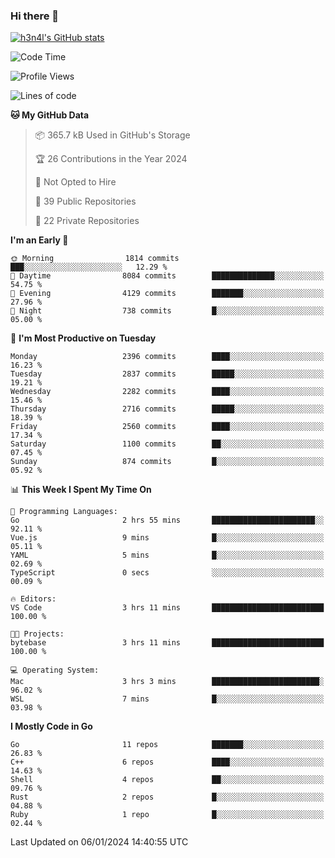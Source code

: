 ### Hi there 👋

[![h3n4l's GitHub stats](https://github-readme-stats.vercel.app/api?username=h3n4l&count_private=true&show_icons=true&theme=radical)](https://github.com/h3n4l/github-readme-stats)

<!--START_SECTION:waka-->
![Code Time](http://img.shields.io/badge/Code%20Time-1%2C827%20hrs%2036%20mins-blue)

![Profile Views](http://img.shields.io/badge/Profile%20Views-0-blue)

![Lines of code](https://img.shields.io/badge/From%20Hello%20World%20I%27ve%20Written-3.9%20million%20lines%20of%20code-blue)

**🐱 My GitHub Data** 

> 📦 365.7 kB Used in GitHub's Storage 
 > 
> 🏆 26 Contributions in the Year 2024
 > 
> 🚫 Not Opted to Hire
 > 
> 📜 39 Public Repositories 
 > 
> 🔑 22 Private Repositories 
 > 
**I'm an Early 🐤** 

```text
🌞 Morning                1814 commits        ███░░░░░░░░░░░░░░░░░░░░░░   12.29 % 
🌆 Daytime                8084 commits        ██████████████░░░░░░░░░░░   54.75 % 
🌃 Evening                4129 commits        ███████░░░░░░░░░░░░░░░░░░   27.96 % 
🌙 Night                  738 commits         █░░░░░░░░░░░░░░░░░░░░░░░░   05.00 % 
```
📅 **I'm Most Productive on Tuesday** 

```text
Monday                   2396 commits        ████░░░░░░░░░░░░░░░░░░░░░   16.23 % 
Tuesday                  2837 commits        █████░░░░░░░░░░░░░░░░░░░░   19.21 % 
Wednesday                2282 commits        ████░░░░░░░░░░░░░░░░░░░░░   15.46 % 
Thursday                 2716 commits        █████░░░░░░░░░░░░░░░░░░░░   18.39 % 
Friday                   2560 commits        ████░░░░░░░░░░░░░░░░░░░░░   17.34 % 
Saturday                 1100 commits        ██░░░░░░░░░░░░░░░░░░░░░░░   07.45 % 
Sunday                   874 commits         █░░░░░░░░░░░░░░░░░░░░░░░░   05.92 % 
```


📊 **This Week I Spent My Time On** 

```text
💬 Programming Languages: 
Go                       2 hrs 55 mins       ███████████████████████░░   92.11 % 
Vue.js                   9 mins              █░░░░░░░░░░░░░░░░░░░░░░░░   05.11 % 
YAML                     5 mins              █░░░░░░░░░░░░░░░░░░░░░░░░   02.69 % 
TypeScript               0 secs              ░░░░░░░░░░░░░░░░░░░░░░░░░   00.09 % 

🔥 Editors: 
VS Code                  3 hrs 11 mins       █████████████████████████   100.00 % 

🐱‍💻 Projects: 
bytebase                 3 hrs 11 mins       █████████████████████████   100.00 % 

💻 Operating System: 
Mac                      3 hrs 3 mins        ████████████████████████░   96.02 % 
WSL                      7 mins              █░░░░░░░░░░░░░░░░░░░░░░░░   03.98 % 
```

**I Mostly Code in Go** 

```text
Go                       11 repos            ███████░░░░░░░░░░░░░░░░░░   26.83 % 
C++                      6 repos             ████░░░░░░░░░░░░░░░░░░░░░   14.63 % 
Shell                    4 repos             ██░░░░░░░░░░░░░░░░░░░░░░░   09.76 % 
Rust                     2 repos             █░░░░░░░░░░░░░░░░░░░░░░░░   04.88 % 
Ruby                     1 repo              █░░░░░░░░░░░░░░░░░░░░░░░░   02.44 % 
```




 Last Updated on 06/01/2024 14:40:55 UTC
<!--END_SECTION:waka-->

